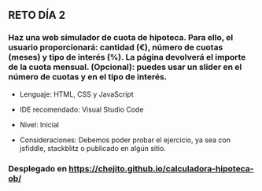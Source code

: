 ## RETO DÍA 2
### Haz una web simulador de cuota de hipoteca. Para ello, el usuario proporcionará: cantidad (€), número de cuotas (meses) y tipo de interés (%). La página devolverá el importe de la cuota mensual. (Opcional): puedes usar un slider en el número de cuotas y en el tipo de interés.
* Lenguaje: HTML, CSS y JavaScript
* IDE recomendado: Visual Studio Code
* Nivel: Inicial

* Consideraciones: Debemos poder probar el ejercicio, ya sea con jsfiddle, stackblitz o publicado en algún sitio.

### Desplegado en https://chejito.github.io/calculadora-hipoteca-ob/